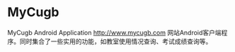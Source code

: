 MyCugb
======

MyCugb Android Application
http://www.mycugb.com
网站Android客户端程序。同时集合了一些实用的功能，如教室使用情况查询、考试成绩查询等。
